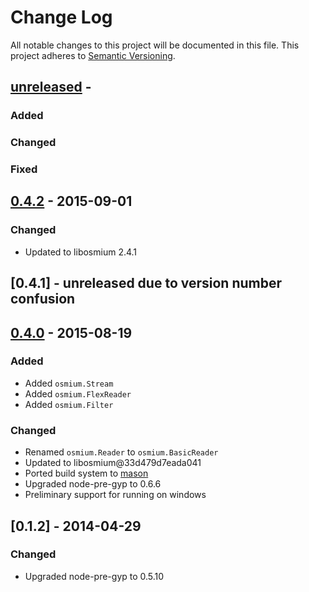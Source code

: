 
# Change Log

All notable changes to this project will be documented in this file.
This project adheres to [Semantic Versioning](http://semver.org/).

## [unreleased] -

### Added

### Changed

### Fixed


## [0.4.2] - 2015-09-01

### Changed

- Updated to libosmium 2.4.1


## [0.4.1] - unreleased due to version number confusion

## [0.4.0] - 2015-08-19

### Added 

- Added `osmium.Stream`
- Added `osmium.FlexReader`
- Added `osmium.Filter`

### Changed

- Renamed `osmium.Reader` to `osmium.BasicReader`
- Updated to libosmium@33d479d7eada041
- Ported build system to [mason](https://github.com/mapbox/mason)
- Upgraded node-pre-gyp to 0.6.6
- Preliminary support for running on windows


## [0.1.2] - 2014-04-29

### Changed

- Upgraded node-pre-gyp to 0.5.10

[unreleased]: https://github.com/osmcode/libosmium/compare/v0.4.2...HEAD
[0.4.2]: https://github.com/osmcode/libosmium/compare/v0.4.0...v0.4.2
[0.4.0]: https://github.com/osmcode/libosmium/compare/v0.1.2...v0.4.0

